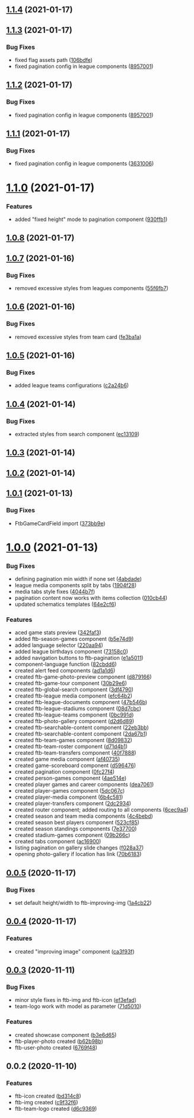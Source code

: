 ## [1.1.4](https://github.com/footballista/ftb-cmp/compare/1.1.3...1.1.4) (2021-01-17)



## [1.1.3](https://github.com/footballista/ftb-cmp/compare/1.1.1...1.1.3) (2021-01-17)


### Bug Fixes

* fixed flag assets path ([106bdfe](https://github.com/footballista/ftb-cmp/commit/106bdfe3c4cd724d9738ee2cf33db39527371125))
* fixed pagination config in league components ([8957001](https://github.com/footballista/ftb-cmp/commit/89570017f0c6f6bd8e811ea18e49c67c5a161269))



## [1.1.2](https://github.com/footballista/ftb-cmp/compare/1.1.1...1.1.2) (2021-01-17)


### Bug Fixes

* fixed pagination config in league components ([8957001](https://github.com/footballista/ftb-cmp/commit/89570017f0c6f6bd8e811ea18e49c67c5a161269))



## [1.1.1](https://github.com/footballista/ftb-cmp/compare/1.1.0...1.1.1) (2021-01-17)


### Bug Fixes

* fixed pagination config in league components ([3631006](https://github.com/footballista/ftb-cmp/commit/36310064519631f488659d85aefcd3d21340873c))



# [1.1.0](https://github.com/footballista/ftb-cmp/compare/1.0.8...1.1.0) (2021-01-17)


### Features

* added "fixed height" mode to pagination component ([930ffb1](https://github.com/footballista/ftb-cmp/commit/930ffb1e845fc269a42121877837d8da8779ed0a))



## [1.0.8](https://github.com/footballista/ftb-cmp/compare/1.0.7...1.0.8) (2021-01-17)



## [1.0.7](https://github.com/footballista/ftb-cmp/compare/1.0.6...1.0.7) (2021-01-16)


### Bug Fixes

* removed excessive styles from leagues components ([55f6fb7](https://github.com/footballista/ftb-cmp/commit/55f6fb7aa7f1cd74dcb1e244b82b89c94073d02f))



## [1.0.6](https://github.com/footballista/ftb-cmp/compare/1.0.5...1.0.6) (2021-01-16)


### Bug Fixes

* removed excessive styles from team card ([fe3ba1a](https://github.com/footballista/ftb-cmp/commit/fe3ba1a88c13cada8bbf23a32f090a77f0d52ea2))



## [1.0.5](https://github.com/footballista/ftb-cmp/compare/1.0.4...1.0.5) (2021-01-16)


### Bug Fixes

* added league teams configurations ([c2a24b6](https://github.com/footballista/ftb-cmp/commit/c2a24b67c41cf8bf5c7d57d41ff0cc6293730e82))



## [1.0.4](https://github.com/footballista/ftb-cmp/compare/1.0.3...1.0.4) (2021-01-14)


### Bug Fixes

* extracted styles from search component ([ec13109](https://github.com/footballista/ftb-cmp/commit/ec13109ec602b701ef33f78fd4e6b4867419924e))



## [1.0.3](https://github.com/footballista/ftb-cmp/compare/1.0.2...1.0.3) (2021-01-14)



## [1.0.2](https://github.com/footballista/ftb-cmp/compare/1.0.1...1.0.2) (2021-01-14)



## [1.0.1](https://github.com/footballista/ftb-cmp/compare/1.0.0...1.0.1) (2021-01-13)


### Bug Fixes

* FtbGameCardField import ([373bb9e](https://github.com/footballista/ftb-cmp/commit/373bb9e0c27080f3accf4b45ea882bfddea221d7))



# [1.0.0](https://github.com/footballista/ftb-cmp/compare/0.0.5...1.0.0) (2021-01-13)


### Bug Fixes

* defining pagination min width if none set ([4abdade](https://github.com/footballista/ftb-cmp/commit/4abdade392bd80e108afce2d139e34ed06e386c5))
* league media components split by tabs ([1904f28](https://github.com/footballista/ftb-cmp/commit/1904f28072b1685840608cbebbd842cf29ad49d2))
* media tabs style fixes ([4044b7f](https://github.com/footballista/ftb-cmp/commit/4044b7f7b68ca347b0d3c2cd0c05169e6fb80b0c))
* pagination content now works with items collection ([010cb44](https://github.com/footballista/ftb-cmp/commit/010cb4492831f41ce04ff1758216f2c1404478a6))
* updated schematics templates ([64e2cf6](https://github.com/footballista/ftb-cmp/commit/64e2cf6d7ce47e86cbd3334e68b92b5907613245))


### Features

* aced game stats preview ([342faf3](https://github.com/footballista/ftb-cmp/commit/342faf379a6e5c7f8d6db65d7ee2ae5c3bbd52f5))
* added ftb-season-games component ([b5e74d9](https://github.com/footballista/ftb-cmp/commit/b5e74d9c13741cce486a35fdcb1e2d07468c807d))
* added language selector ([220aa94](https://github.com/footballista/ftb-cmp/commit/220aa949b210e297ad29174d5b1d3a3a1759ef12))
* added league birthdays component ([73158c0](https://github.com/footballista/ftb-cmp/commit/73158c07fcc6f81ef2e8863b522462cbb117d284))
* added navigation buttons to ftb-pagination ([e1a5011](https://github.com/footballista/ftb-cmp/commit/e1a5011cce4b56dbdd4528be1cf0bdb930a7cb10))
* component-language function ([82cbdd6](https://github.com/footballista/ftb-cmp/commit/82cbdd635cad3869c6e8b090200cea5b4258e2a3))
* created alert feed components ([ad1a1d6](https://github.com/footballista/ftb-cmp/commit/ad1a1d624b45c674016f18e0d22876790e36d5f7))
* created ftb-game-photo-preview component ([d879166](https://github.com/footballista/ftb-cmp/commit/d8791664a942c4ed6727d6ed4c4245b4865a2cf8))
* created ftb-game-tour component ([30b29e6](https://github.com/footballista/ftb-cmp/commit/30b29e6ca15f8afda802ec05dab13c13057900b1))
* created ftb-global-search component ([3df4790](https://github.com/footballista/ftb-cmp/commit/3df47902565e9f906edcd48ad9db2b30d0e09e49))
* created ftb-league media component ([efc64b2](https://github.com/footballista/ftb-cmp/commit/efc64b261a835ed238320a57eac94d791576fcac))
* created ftb-league-documents component ([47b546b](https://github.com/footballista/ftb-cmp/commit/47b546bf929782ce4237585d6b8f3bf405b976b9))
* created ftb-league-stadiums component ([08d7cbc](https://github.com/footballista/ftb-cmp/commit/08d7cbcc9e5449f8cfcf2144c7528a94aebe6c1d))
* created ftb-league-teams component ([0bc991d](https://github.com/footballista/ftb-cmp/commit/0bc991ddca51c2b8d5e51005db42e8115b1c78f4))
* created ftb-photo-gallery component ([d2d6d89](https://github.com/footballista/ftb-cmp/commit/d2d6d8946049f96fc32848d4207b4c0f008b18e7))
* created ftb-searchable-content component ([22eb3bb](https://github.com/footballista/ftb-cmp/commit/22eb3bbbb728d4fc26aa3fe3deb98b768f4998f5))
* created ftb-searchable-content component ([2da67b1](https://github.com/footballista/ftb-cmp/commit/2da67b1498f9963550e93e2c59c1f789c9174c68))
* created ftb-team-games component ([8d09832](https://github.com/footballista/ftb-cmp/commit/8d098323914abdbc778ebf068278005ac8ad4b71))
* created ftb-team-roster component ([d71d4b1](https://github.com/footballista/ftb-cmp/commit/d71d4b1fadc724b0b955f895d8d3ccf55400f1f4))
* created ftb-team-transfers component ([40f7888](https://github.com/footballista/ftb-cmp/commit/40f788871d3467f5291e4919bbcb250a4e12f62a))
* created game media component ([af40735](https://github.com/footballista/ftb-cmp/commit/af40735d517fc3b6a263e19ce7b5e7c23c3f46c6))
* created game-scoreboard component ([d596476](https://github.com/footballista/ftb-cmp/commit/d59647663a83353258409472f1cfceae7fe2ec69))
* created pagination component ([0fc27f4](https://github.com/footballista/ftb-cmp/commit/0fc27f46bd5f7729e4975c11c82c4be4c7a0c5b4))
* created person-games component ([4ae514e](https://github.com/footballista/ftb-cmp/commit/4ae514e91e0e32c8d1e5482a51629f03f042516d))
* created player games and career components ([dea7061](https://github.com/footballista/ftb-cmp/commit/dea7061bd6a4d768da4c4270a100509b4aa99ea4))
* created player-games component ([5dc067c](https://github.com/footballista/ftb-cmp/commit/5dc067c5de27e69005d9646e22e8469f7f852b86))
* created player-media component ([6b4c581](https://github.com/footballista/ftb-cmp/commit/6b4c58189ec5f552bf9f5e2fba180315980d76fb))
* created player-transfers component ([2dc2934](https://github.com/footballista/ftb-cmp/commit/2dc293467bc294d9cdb8907144eaf2477bf13c36))
* created router component; added routing to all components ([6cec9a4](https://github.com/footballista/ftb-cmp/commit/6cec9a41816b0bee64029d15bdda78fd811f2946))
* created season and team media components ([4c4bebd](https://github.com/footballista/ftb-cmp/commit/4c4bebd8752b110dd9d88ba3a96c9737fe4239a4))
* created season best players component ([523cf85](https://github.com/footballista/ftb-cmp/commit/523cf852ad142790bfb69040521459909bdde7f2))
* created season standings components ([7e37700](https://github.com/footballista/ftb-cmp/commit/7e37700107b4fc4e26e9ebb89df66a5b0849f262))
* created stadium-games component ([09b266c](https://github.com/footballista/ftb-cmp/commit/09b266cb1b45f4bc11eb9c9ccdf90983c5e7ec62))
* created tabs component ([ac16900](https://github.com/footballista/ftb-cmp/commit/ac16900dbc0cd41669c4a24bab9b59eda291695a))
* listing pagination on gallery slide changes ([f028a37](https://github.com/footballista/ftb-cmp/commit/f028a3784995c83d960d43424070f17e54e70f09))
* opening photo-gallery if location has link ([70b6183](https://github.com/footballista/ftb-cmp/commit/70b61833e1e1477aacf92d53d0adc02badf92bd6))



## [0.0.5](https://github.com/footballista/ftb-cmp/compare/0.0.4...0.0.5) (2020-11-17)


### Bug Fixes

* set default height/width to ftb-improving-img ([1a4cb22](https://github.com/footballista/ftb-cmp/commit/1a4cb2256b369e04c9eb316213e5438297aa06d5))



## [0.0.4](https://github.com/footballista/ftb-cmp/compare/0.0.3...0.0.4) (2020-11-17)


### Features

* created "improving image" component ([ca3f93f](https://github.com/footballista/ftb-cmp/commit/ca3f93f3a289600f85df144842aca2753f456e50))



## [0.0.3](https://github.com/footballista/ftb-cmp/compare/0.0.2...0.0.3) (2020-11-11)


### Bug Fixes

* minor style fixes in ftb-img and ftb-icon ([ef3efad](https://github.com/footballista/ftb-cmp/commit/ef3efad23861bcfbda3e7f32fc2599f61972bb57))
* team-logo work with model as parameter ([71d5010](https://github.com/footballista/ftb-cmp/commit/71d5010eaba7e97f131030e9d7542c209556739d))


### Features

* created showcase component ([b3e6d65](https://github.com/footballista/ftb-cmp/commit/b3e6d65bba81f8cd4ae6761074d216003339742d))
* ftb-player-photo created ([b62b98b](https://github.com/footballista/ftb-cmp/commit/b62b98b1509f8d831032476bd33c39c6ce7ee343))
* ftb-user-photo created ([6769f48](https://github.com/footballista/ftb-cmp/commit/6769f4829b576c6173d37b01bf4f64cc496255f5))



## 0.0.2 (2020-11-10)


### Features

* ftb-icon created ([bd314c8](https://github.com/footballista/ftb-cmp/commit/bd314c83c95ed0056584529c3a1c2bc887e4f679))
* ftb-img created ([c9f32f6](https://github.com/footballista/ftb-cmp/commit/c9f32f6b503d3bb4bf2c228472c1177f3a7eb1b7))
* ftb-team-logo created ([d6c9369](https://github.com/footballista/ftb-cmp/commit/d6c93699d0959a149863ce306e3169517e768d0d))



